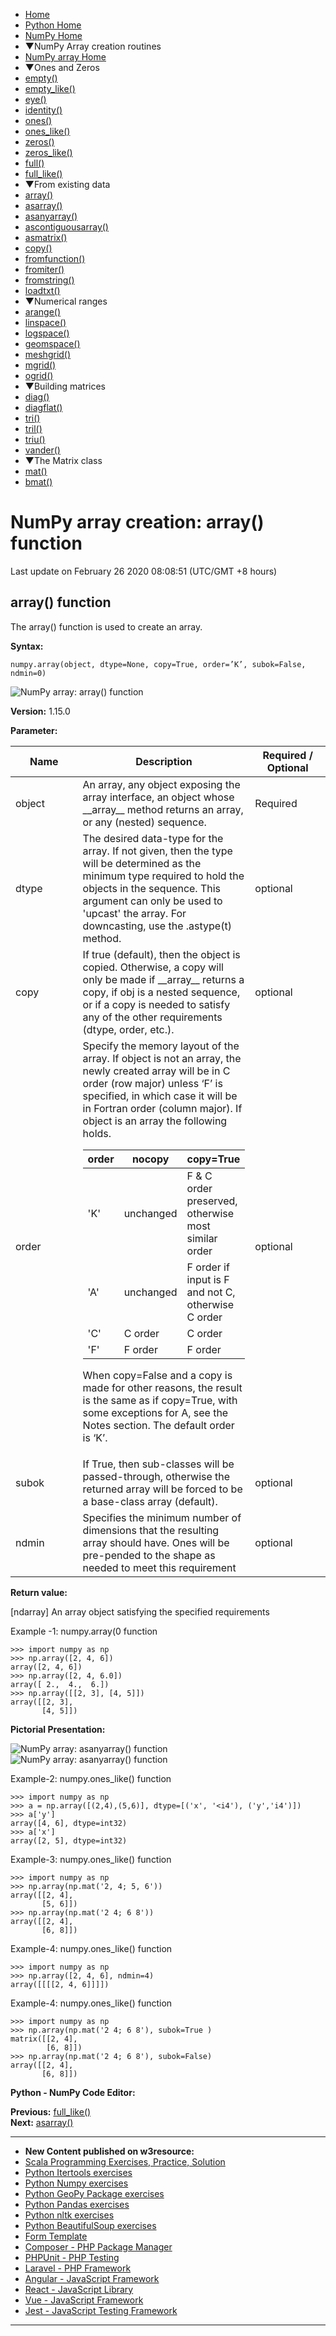  


- [Home](/index.php)
- [Python Home](/python/python-tutorial.php)
- [NumPy Home](/numpy/index.php)
- ▼NumPy Array creation routines
- [NumPy array Home](/numpy/array-creation/index.php)
- ▼Ones and Zeros
- [empty()](/numpy/array-creation/empty.php)
- [empty_like()](/numpy/array-creation/empty_like.php)
- [eye()](/numpy/array-creation/eye.php)
- [identity()](/numpy/array-creation/identity.php)
- [ones()](/numpy/array-creation/ones.php)
- [ones_like()](/numpy/array-creation/ones_like.php)
- [zeros()](/numpy/array-creation/zeros.php)
- [zeros_like()](/numpy/array-creation/zeros_like.php)
- [full()](/numpy/array-creation/full.php)
- [full_like()](/numpy/array-creation/full_like.php)
- ▼From existing data
- [array()](/numpy/array-creation/array.php)
- [asarray()](/numpy/array-creation/asarray.php)
- [asanyarray()](/numpy/array-creation/asanyarray.php)
- [ascontiguousarray()](/numpy/array-creation/ascontiguousarray.php)
- [asmatrix()](/numpy/array-creation/asmatrix.php)
- [copy()](/numpy/array-creation/copy.php)
- [fromfunction()](/numpy/array-creation/fromfunction.php)
- [fromiter()](/numpy/array-creation/fromiter.php)
- [fromstring()](/numpy/array-creation/fromstring.php)
- [loadtxt()](/numpy/array-creation/loadtxt.php)
- ▼Numerical ranges
- [arange()](/numpy/array-creation/arange.php)
- [linspace()](/numpy/array-creation/linspace.php)
- [logspace()](/numpy/array-creation/logspace.php)
- [geomspace()](/numpy/array-creation/geomspace.php)
- [meshgrid()](/numpy/array-creation/meshgrid.php)
- [mgrid()](/numpy/array-creation/mgrid.php)
- [ogrid()](/numpy/array-creation/ogrid.php)
- ▼Building matrices
- [diag()](/numpy/array-creation/diag.php)
- [diagflat()](/numpy/array-creation/diagflat.php)
- [tri()](/numpy/array-creation/tri.php)
- [tril()](/numpy/array-creation/tril.php)
- [triu()](/numpy/array-creation/triu.php)
- [vander()](/numpy/array-creation/vander.php)
- ▼The Matrix class
- [mat()](/numpy/array-creation/mat.php)
- [bmat()](/numpy/array-creation/bmat.php)

# NumPy array creation: array() function

Last update on February 26 2020 08:08:51 (UTC/GMT +8 hours)

<span class="underline"></span>

<span class="underline"></span>

## array() function

The array() function is used to create an array.

**Syntax:**

    numpy.array(object, dtype=None, copy=True, order=’K’, subok=False, ndmin=0)

![NumPy array: array() function](https://www.w3resource.com/w3r_images/numpy-array-function-image-a.png)

**Version:** 1.15.0

**Parameter:**

<table><colgroup><col style="width: 33%" /><col style="width: 33%" /><col style="width: 33%" /></colgroup><thead><tr class="header"><th>Name</th><th>Description</th><th>Required /<br />
Optional</th></tr></thead><tbody><tr class="odd"><td>object</td><td>An array, any object exposing the array interface, an object whose __array__ method returns an array, or any (nested) sequence.</td><td>Required</td></tr><tr class="even"><td>dtype</td><td>The desired data-type for the array. If not given, then the type will be determined as the minimum type required to hold the objects in the sequence. This argument can only be used to 'upcast' the array. For downcasting, use the .astype(t) method.</td><td>optional</td></tr><tr class="odd"><td>copy</td><td>If true (default), then the object is copied. Otherwise, a copy will only be made if __array__ returns a copy, if obj is a nested sequence, or if a copy is needed to satisfy any of the other requirements (dtype, order, etc.).</td><td>optional</td></tr><tr class="even"><td>order</td><td>Specify the memory layout of the array. If object is not an array, the newly created array will be in C order (row major) unless ‘F’ is specified, in which case it will be in Fortran order (column major). If object is an array the following holds.<table><thead><tr class="header"><th>order</th><th>nocopy</th><th>copy=True</th></tr></thead><tbody><tr class="odd"><td>'K'</td><td>unchanged</td><td>F &amp; C order preserved, otherwise most similar order</td></tr><tr class="even"><td>'A'</td><td>unchanged</td><td>F order if input is F and not C, otherwise C order</td></tr><tr class="odd"><td>'C'</td><td>C order</td><td>C order</td></tr><tr class="even"><td>'F'</td><td>F order</td><td>F order</td></tr></tbody></table><p>When copy=False and a copy is made for other reasons, the result is the same as if copy=True, with some exceptions for A, see the Notes section. The default order is ‘K’.</p></td><td>optional</td></tr><tr class="odd"><td>subok</td><td>If True, then sub-classes will be passed-through, otherwise the returned array will be forced to be a base-class array (default).</td><td>optional</td></tr><tr class="even"><td>ndmin</td><td>Specifies the minimum number of dimensions that the resulting array should have. Ones will be pre-pended to the shape as needed to meet this requirement</td><td>optional</td></tr></tbody></table>

**Return value:**

\[ndarray\] An array object satisfying the specified requirements

Example -1: numpy.array(0 function

    >>> import numpy as np
    >>> np.array([2, 4, 6])
    array([2, 4, 6])
    >>> np.array([2, 4, 6.0])
    array([ 2.,  4.,  6.])
    >>> np.array([[2, 3], [4, 5]])
    array([[2, 3],
           [4, 5]])

**Pictorial Presentation:**

![NumPy array: asanyarray() function](https://www.w3resource.com/w3r_images/numpy-array-function-image-1.png)  
![NumPy array: asanyarray() function](https://www.w3resource.com/w3r_images/numpy-array-function-image-1-a.png)

Example-2: numpy.ones_like() function

    >>> import numpy as np
    >>> a = np.array([(2,4),(5,6)], dtype=[('x', '<i4'), ('y','i4')])
    >>> a['y']
    array([4, 6], dtype=int32)
    >>> a['x']
    array([2, 5], dtype=int32)

Example-3: numpy.ones_like() function

    >>> import numpy as np
    >>> np.array(np.mat('2, 4; 5, 6'))
    array([[2, 4],
           [5, 6]])
    >>> np.array(np.mat('2 4; 6 8'))
    array([[2, 4],
           [6, 8]])

Example-4: numpy.ones_like() function

    >>> import numpy as np
    >>> np.array([2, 4, 6], ndmin=4)
    array([[[[2, 4, 6]]]])

Example-4: numpy.ones_like() function

    >>> import numpy as np
    >>> np.array(np.mat('2 4; 6 8'), subok=True )
    matrix([[2, 4],
            [6, 8]])
    >>> np.array(np.mat('2 4; 6 8'), subok=False)
    array([[2, 4],
           [6, 8]])

**Python - NumPy Code Editor:**

**Previous:** [full_like()](https://www.w3resource.com/numpy/array-creation/full_like.php)  
**Next:** [asarray()](https://www.w3resource.com/numpy/array-creation/asarray.php)

---

<span class="underline"></span>

- **New Content published on w3resource:**
- [Scala Programming Exercises, Practice, Solution](https://www.w3resource.com/scala-exercises/index.php)
- [Python Itertools exercises](https://www.w3resource.com/python-exercises/itertools/index.php)
- [Python Numpy exercises](https://www.w3resource.com/python-exercises/numpy/index.php)
- [Python GeoPy Package exercises](https://www.w3resource.com/python-exercises/geopy/index.php)
- [Python Pandas exercises](https://www.w3resource.com/python-exercises/pandas/index.php)
- [Python nltk exercises](https://www.w3resource.com/python-exercises/nltk/index.php)
- [Python BeautifulSoup exercises](https://www.w3resource.com/python-exercises/BeautifulSoup/index.php)
- [Form Template](https://www.w3resource.com/form-template/)
- [Composer - PHP Package Manager](https://www.w3resource.com/php/composer/a-gentle-introduction-to-composer.php)
- [PHPUnit - PHP Testing](https://www.w3resource.com/php/PHPUnit/a-gentle-introduction-to-unit-test-and-testing.php)
- [Laravel - PHP Framework](https://www.w3resource.com/laravel/laravel-tutorial.php)
- [Angular - JavaScript Framework](https://www.w3resource.com/angular/getting-started-with-angular.php)
- [React - JavaScript Library](https://www.w3resource.com/react/react-js-overview.php)
- [Vue - JavaScript Framework](https://www.w3resource.com/vue/installation.php)
- [Jest - JavaScript Testing Framework](https://www.w3resource.com/jest/jest-getting-started.php)

---

 

 
